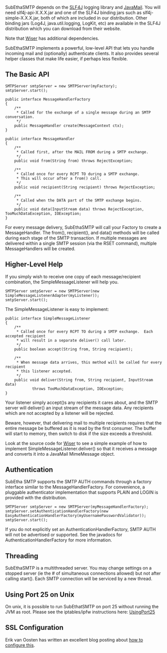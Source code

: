 SubEthaSMTP depends on the [SLF4J](http://www.slf4j.org/) logging library and [JavaMail](http://www.oracle.com/technetwork/java/javamail/index.html). You will need  slf4j-api-X.X.X.jar and one of the SLF4J binding jars such as  slf4j-simple-X.X.X.jar, both of which are included in our distribution. Other binding jars (Log4J, java.util.logging, LogKit, etc) are available in the SLF4J distribution which you can download from their website.

Note that [Wiser](Wiser.md) has additional dependencies.

SubEthaSMTP implements a powerful, low-level API that lets you handle incoming mail and (optionally) authenticate clients.  It also provides several helper classes that make life easier, if perhaps less flexible.

## The Basic API ##
```
SMTPServer smtpServer = new SMTPServer(myFactory);
smtpServer.start();
```

```
public interface MessageHandlerFactory
{
	/**
	 * Called for the exchange of a single message during an SMTP conversation.
	 */
	public MessageHandler create(MessageContext ctx);
}

public interface MessageHandler
{
	/**
	 * Called first, after the MAIL FROM during a SMTP exchange.
	 */
	public void from(String from) throws RejectException;
	
	/**
	 * Called once for every RCPT TO during a SMTP exchange.
	 * This will occur after a from() call.
	 */
	public void recipient(String recipient) throws RejectException;
	
	/**
	 * Called when the DATA part of the SMTP exchange begins.
	 */
	public void data(InputStream data) throws RejectException, TooMuchDataException, IOException;
}
```

For every message delivery, SubEthaSMTP will call your Factory to create a MessageHandler.  The from(), recipient(), and data() methods will be called during each stage of the SMTP transaction. If multiple messages are delivered within a single SMTP session (via the RSET command), multiple MessageHandlers will be created.

## Higher-Level Help ##

If you simply wish to receive one copy of each message/recipient combination, the SimpleMessageListener will help you.

```
SMTPServer smtpServer = new SMTPServer(new SimpleMessageListenerAdapter(myListener));
smtpServer.start();
```

The SimpleMessageListener is easy to implement:

```
public interface SimpleMessageListener
{
	/**
	 * Called once for every RCPT TO during a SMTP exchange.  Each accepted recipient
	 * will result in a separate deliver() call later.
	 */
	public boolean accept(String from, String recipient);

	/**
	 * When message data arrives, this method will be called for every recipient
	 * this listener accepted.
	 */
	public void deliver(String from, String recipient, InputStream data)
			throws TooMuchDataException, IOException;
}
```

Your listener simply accept()s any recipients it cares about, and the SMTP server will deliver() an input stream of the message data. Any recipients which are not accepted by a listener will be rejected.

Beware, however, that delivering mail to multiple recipients requires that the entire message be buffered as it is read by the first consumer.  The buffer will start to memory, then switch to disk if the size exceeds a threshold.

Look at the source code for [Wiser](Wiser.md) to see a simple example of how to implement SimpleMessageListener.deliver() so that it receives a message and converts it into a JavaMail MimeMessage object.

## Authentication ##

SubEtha SMTP supports the SMTP AUTH commands through a factory interface similar to the MessageHandlerFactory.  For convenience, a pluggable authenticator implementation that supports PLAIN and LOGIN is provided with the distribution.

```
SMTPServer smtpServer = new SMTPServer(myMessageHandlerFactory);
smtpServer.setAuthenticationHandlerFactory(new EasyAuthenticationHandlerFactory(myUsernamePasswordValidator));
smtpServer.start();
```

If you do not explicitly set an AuthenticationHandlerFactory, SMTP AUTH will not be advertised or supported.  See the javadocs for AuthenticationHandlerFactory for more information.

## Threading ##

SubEthaSMTP is a multithreaded server.  You may change settings on a stopped server (ie the # of simultaneous connections allowed) but not after calling start().  Each SMTP connection will be serviced by a new thread.

## Using Port 25 on Unix ##

On unix, it is possible to run SubEthatSMTP on port 25 without running the JVM as root. Please see the iptables/ipfw instructions here: [UsingPort25](http://code.google.com/p/subetha/wiki/UsingPort25)

## SSL Configuration ##

Erik van Oosten has written an excellent blog posting about [how to configure this](http://blog.trifork.com/2009/11/10/securing-connections-with-tls/).
